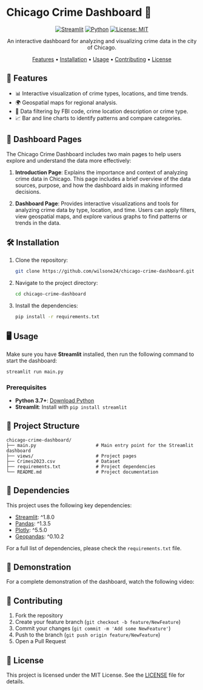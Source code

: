 # Chicago Crime Dashboard 🌆

<div align="center">

[![Streamlit](https://img.shields.io/badge/Streamlit-%23FF4B4B.svg?style=for-the-badge&logo=streamlit&logoColor=white)](https://streamlit.io/)
[![Python](https://img.shields.io/badge/Python-%233776AB.svg?style=for-the-badge&logo=python&logoColor=white)](https://www.python.org/)
[![License: MIT](https://img.shields.io/badge/License-MIT-yellow.svg?style=for-the-badge)](https://opensource.org/licenses/MIT)

An interactive dashboard for analyzing and visualizing crime data in the city of Chicago.

[Features](#-features) • [Installation](#-installation) • [Usage](#-usage) • [Contributing](#-contributing) • [License](#-license)

</div>

## 🚀 Features

- 📊 Interactive visualization of crime types, locations, and time trends.
- 🌍 Geospatial maps for regional analysis.
- 🔎 Data filtering by FBI code, crime location description or crime type.
- 📈 Bar and line charts to identify patterns and compare categories.

## 📑 Dashboard Pages

The Chicago Crime Dashboard includes two main pages to help users explore and understand the data more effectively:

1. **Introduction Page**: Explains the importance and context of analyzing crime data in Chicago. This page includes a brief overview of the data sources, purpose, and how the dashboard aids in making informed decisions.

2. **Dashboard Page**: Provides interactive visualizations and tools for analyzing crime data by type, location, and time. Users can apply filters, view geospatial maps, and explore various graphs to find patterns or trends in the data.

## 🛠 Installation

1. Clone the repository:
   ```bash
   git clone https://github.com/wilsone24/chicago-crime-dashboard.git
   ```

2. Navigate to the project directory:
   ```bash
   cd chicago-crime-dashboard
   ```

3. Install the dependencies:
   ```bash
   pip install -r requirements.txt
   ```

## 🖥 Usage

Make sure you have **Streamlit** installed, then run the following command to start the dashboard:

```bash
streamlit run main.py
```

### Prerequisites

- **Python 3.7+**: [Download Python](https://www.python.org/downloads/)
- **Streamlit**: Install with `pip install streamlit`

## 📁 Project Structure

```
chicago-crime-dashboard/
├── main.py                      # Main entry point for the Streamlit dashboard
├── views/                       # Project pages
├── Crimes2023.csv               # Dataset
├── requirements.txt             # Project dependencies
└── README.md                    # Project documentation
```

## 🔧 Dependencies

This project uses the following key dependencies:

- [Streamlit](https://streamlit.io/): ^1.8.0
- [Pandas](https://pandas.pydata.org/): ^1.3.5
- [Plotly](https://plotly.com/python/): ^5.5.0
- [Geopandas](https://geopandas.org/): ^0.10.2

For a full list of dependencies, please check the `requirements.txt` file.

## 🎥 Demonstration

For a complete demonstration of the dashboard, watch the following video:


## 🤝 Contributing

1. Fork the repository
2. Create your feature branch (`git checkout -b feature/NewFeature`)
3. Commit your changes (`git commit -m 'Add some NewFeature'`)
4. Push to the branch (`git push origin feature/NewFeature`)
5. Open a Pull Request

## 📄 License

This project is licensed under the MIT License. See the [LICENSE](LICENSE) file for details.
